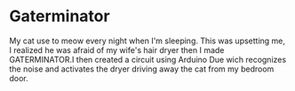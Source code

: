 # Gaterminator

My cat use to meow every night when I'm sleeping. This was upsetting me, I realized he was afraid of my wife's hair dryer then I made GATERMINATOR.I then created a circuit using Arduino Due wich recognizes the noise and activates the dryer driving away the cat from my bedroom door.
